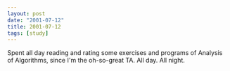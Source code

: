 ```yaml
---
layout: post
date: "2001-07-12"
title: 2001-07-12
tags: [study]
---
```

Spent all day reading and rating some exercises and programs of
Analysis of Algorithms, since I'm the oh-so-great TA. All day. All
night.


